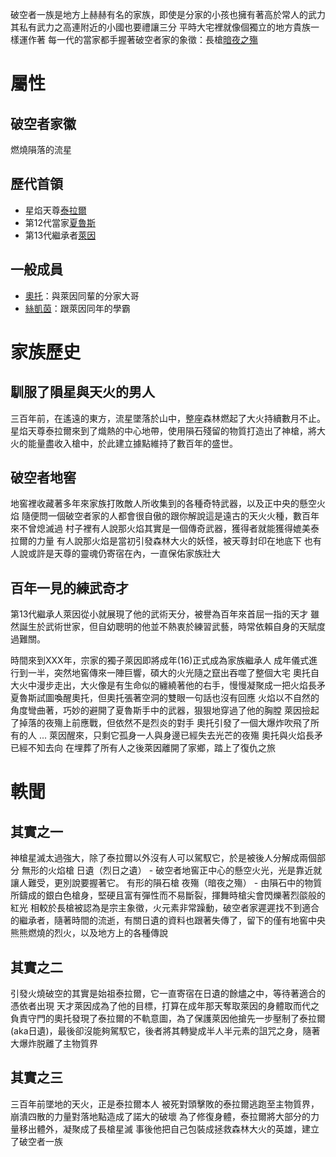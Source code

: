 <!-- TITLE: 破空者一族 -->
<!-- SUBTITLE: 有形之物終將毀滅 -->

破空者一族是地方上赫赫有名的家族，即使是分家的小孩也擁有著高於常人的武力
其私有武力之高連附近的小國也要禮讓三分
平時大宅裡就像個獨立的地方貴族一樣運作著
每一代的當家都手握著破空者家的象徵：長槍[暗夜之殤](/物品/夜殤)
# 屬性
## 破空者家徽
燃燒隕落的流星
## 歷代首領
* 星焰天尊[泰拉爾](/角色/泰拉爾)
* 第12代當家[夏魯斯](/角色/夏魯斯)
* 第13代繼承者[萊因](/角色/萊因)
## 一般成員
* [奧托](/角色/奧托)：與萊因同輩的分家大哥
* [絲凱茵](/角色/絲凱茵)：跟萊因同年的學霸
# 家族歷史
## 馴服了隕星與天火的男人
三百年前，在遙遠的東方，流星墜落於山中，整座森林燃起了大火持續數月不止。
星焰天尊泰拉爾來到了熾熱的中心地帶，使用隕石殘留的物質打造出了神槍，將大火的能量盡收入槍中，於此建立據點維持了數百年的盛世。

## 破空者地窖
地窖裡收藏著多年來家族打敗敵人所收集到的各種奇特武器，以及正中央的懸空火焰
隨便問一個破空者家的人都會很自傲的跟你解說這是遠古的天火火種，數百年來不曾熄滅過
村子裡有人說那火焰其實是一個傳奇武器，獲得者就能獲得媲美泰拉爾的力量
有人說那火焰是當初引發森林大火的妖怪，被天尊封印在地底下
也有人說或許是天尊的靈魂仍寄宿在內，一直保佑家族壯大
## 百年一見的練武奇才
第13代繼承人萊因從小就展現了他的武術天分，被譽為百年來首屈一指的天才
雖然誕生於武術世家，但自幼聰明的他並不熱衷於練習武藝，時常依賴自身的天賦度過難關。

時間來到XXX年，宗家的獨子萊因即將成年(16)正式成為家族繼承人
成年儀式進行到一半，突然地窖傳來一陣巨響，碩大的火光隨之竄出吞噬了整個大宅
奧托自大火中漫步走出，大火像是有生命似的纏繞著他的右手，慢慢凝聚成一把火焰長矛
夏魯斯試圖喚醒奧托，但奧托張著空洞的雙眼一句話也沒有回應
火焰以不自然的角度彎曲著，巧妙的避開了夏魯斯手中的武器，狠狠地穿過了他的胸膛
萊因撿起了掉落的夜殤上前應戰，但依然不是烈炎的對手
奧托引發了一個大爆炸吹飛了所有的人
...
萊因醒來，只剩它孤身一人與身邊已經失去光芒的夜殤
奧托與火焰長矛已經不知去向
在埋葬了所有人之後萊因離開了家鄉，踏上了復仇之旅

# 軼聞
## 其實之一
神槍星滅太過強大，除了泰拉爾以外沒有人可以駕馭它，於是被後人分解成兩個部分
無形的火焰槍 日遺（烈日之遺） - 破空者地窖正中心的懸空火光，光是靠近就讓人難受，更別說要握著它。
有形的隕石槍 夜殤（暗夜之殤） - 由隕石中的物質所鑄成的銀白色槍身，堅硬且富有彈性而不易斷裂，揮舞時槍尖會閃爍著烈燄般的紅光
相較於長槍被認為是宗主象徵，火元素非常躁動，破空者家遲遲找不到適合的繼承者，隨著時間的流逝，有關日遺的資料也跟著失傳了，留下的僅有地窖中央熊熊燃燒的烈火，以及地方上的各種傳說
## 其實之二
引發火燒破空的其實是始祖泰拉爾，它一直寄宿在日遺的餘燼之中，等待著適合的憑依者出現
天才萊因成為了他的目標，打算在成年那天奪取萊因的身體取而代之
負責守門的奧托發現了泰拉爾的不軌意圖，為了保護萊因他搶先一步壓制了泰拉爾(aka日遺)，最後卻沒能夠駕馭它，後者將其轉變成半人半元素的詛咒之身，隨著大爆炸脱離了主物質界
## 其實之三
三百年前墜地的天火，正是泰拉爾本人
被死對頭擊敗的泰拉爾逃跑至主物質界，崩潰四散的力量對落地點造成了諾大的破壞
為了修復身體，泰拉爾將大部分的力量移出體外，凝聚成了長槍星滅
事後他把自己包裝成拯救森林大火的英雄，建立了破空者一族